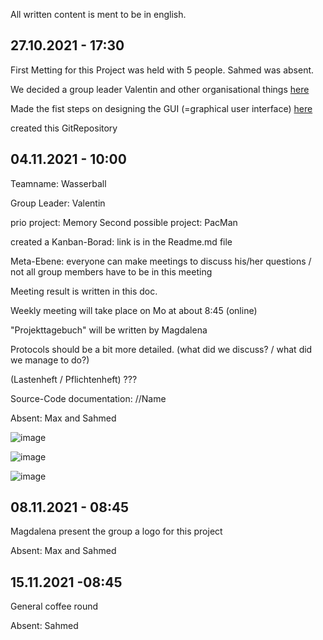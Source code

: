 All written content is ment to be in english.

## 27.10.2021 - 17:30

First Metting for this Project was held with 5 people. Sahmed was absent.

We decided a group leader Valentin and other organisational things 
[here](https://drive.google.com/file/d/1pYRl5bIodgd_bJX-sNuXpd0Cg2oJEoIn/view?usp=sharing)

Made the fist steps on designing the GUI (=graphical user interface)
[here](https://drive.google.com/file/d/1pWu8EJ_MnYO92v3KmSTloXjGKT8_qxuu/view?usp=sharing)

created this GitRepository

## 04.11.2021 - 10:00

Teamname: Wasserball

Group Leader: Valentin

prio project: Memory
Second possible project: PacMan

created a Kanban-Borad: link is in the Readme.md file

Meta-Ebene: everyone can make meetings to discuss his/her questions / not all group members have to be in this meeting

Meeting result is written in this doc.

Weekly meeting will take place on Mo at about 8:45 (online)

"Projekttagebuch" will be written by Magdalena

Protocols should be a bit more detailed. (what did we discuss? / what did we manage to do?)

(Lastenheft / Pflichtenheft) ??? 

Source-Code documentation: //Name

Absent: Max and Sahmed

![image](https://user-images.githubusercontent.com/92077153/140290069-42558e09-9f99-489d-a5ef-74e4a7263eae.png)

![image](https://user-images.githubusercontent.com/92077153/140290083-ebe030a4-65a3-4239-a564-127bbb98a07c.png)

![image](https://user-images.githubusercontent.com/92077153/140292130-28e03f86-e575-4ab0-b6a3-235f6d60a2d3.png)


## 08.11.2021 - 08:45

Magdalena present the group a logo for this project

Absent: Max and Sahmed


## 15.11.2021 -08:45

General coffee round

Absent: Sahmed
